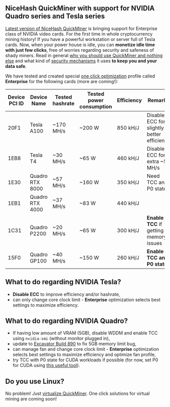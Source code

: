 ## NiceHash QuickMiner with support for NVIDIA Quadro series and Tesla series

[Latest version of NiceHash QuickMiner](https://github.com/nicehash/NiceHashQuickMiner/releases) is bringing support for Enterprise class of NVIDIA video cards. For the first time in whole cryptocurrency mining history! If you have a powerful workstation or server full of Tesla cards. Now, when your power house is idle, you can **monetize idle time with just few clicks**, free of worries regarding security and safeness of shady miners. Read in general [why you should use QuickMiner and nothing else](https://github.com/nicehash/NiceHashQuickMiner/wiki/Why-NiceHash-QuickMiner) and what kind of [security mechanisms](https://github.com/nicehash/NiceHashQuickMiner/wiki/Security-Mechanisms) it uses **to keep you and your data safe**.

We have tested and created special [one click optimization](https://github.com/nicehash/NiceHashQuickMiner/wiki/One-click-Optimizations) profile called **Enterprise** for the following cards (more are coming!):

Device PCI ID | Device Name | Tested hashrate | Tested power consumption | Efficiency | Remarks
---|---|---|---|---|---
20F1 | Tesla A100 | ~170 MH/s | ~200 W | 850 kH/J | Disable ECC for slightly better efficiency
1EB8 | Tesla T4 | ~30 MH/s | ~65 W | 460 kH/J | Disable ECC for extra ~5 MH/s
1E30 | Quadro RTX 8000 | ~57 MH/s | ~160 W | 350 kH/J | Need TCC and P0 state
1EB1 | Quadro RTX 4000 | ~37 MH/s | ~83 W | 440 kH/J |
1C31 | Quadro P2200 | ~20 MH/s | ~65 W | 300 kH/J | **Enable TCC** if getting memory issues
15F0 | Quadro GP100 | ~40 MH/s | ~150 W | 260 kH/J | **Enable TCC and P0 state**

## What to do regarding NVIDIA Tesla?
- **Disable ECC** to improve efficiency and/or hashrate,
- can only change core clock limit - **Enterprise** optimization selects best settings to maximize efficiency.

## What to do regarding NVIDIA Quadro?
- If having low amount of VRAM (5GB), disable WDDM and enable TCC using `nvidia-smi` (without monitor plugged in),
- update to [Excavator Build 890](https://github.com/nicehash/NiceHashQuickMiner/releases/download/v0.5.1.6_RC/excavator_b890.zip) to fix 5GB memory limit bug,
- can manage fan and change core clock limit - **Enterprise** optimization selects best settings to maximize efficiency and optimize fan profile,
- try TCC with P0 state for CUDA workloads if possible (for now, set P0 for CUDA using [this useful tool](https://github.com/Orbmu2k/nvidiaProfileInspector)).

## Do you use Linux?
No problem! Just [virtualize QuickMiner](https://github.com/nicehash/NiceHashQuickMiner/wiki/Virtual-Mining). One click solutions for virtual mining are coming soon!